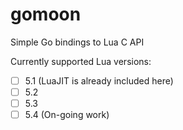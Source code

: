 # gomoon

Simple Go bindings to Lua C API

Currently supported Lua versions:

- [ ] 5.1 (LuaJIT is already included here)
- [ ] 5.2
- [ ] 5.3
- [ ] 5.4 (On-going work)
